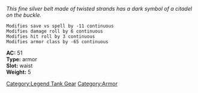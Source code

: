 *This fine silver belt made of twisted strands has a dark symbol of a
citadel on the buckle.*

`Modifies save vs spell by -11 continuous`  
`Modifies damage roll by 6 continuous`  
`Modifies hit roll by 3 continuous`  
`Modifies armor class by -65 continuous`

**AC:** 51  
**Type:** armor  
**Slot:** waist  
**Weight:** 5  

[Category:Legend Tank Gear](Category:Legend_Tank_Gear "wikilink")
[Category:Armor](Category:Armor "wikilink")
